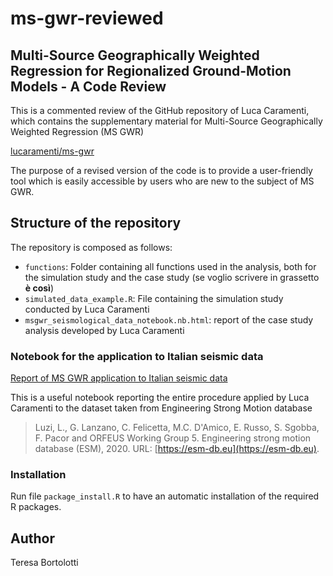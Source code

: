 # ms-gwr-reviewed

## Multi-Source Geographically Weighted Regression for Regionalized Ground-Motion Models - A Code Review

This is a commented review of the GitHub repository of Luca Caramenti, which contains the supplementary material for Multi-Source Geographically Weighted Regression (MS GWR)

[lucaramenti/ms-gwr](https://github.com/lucaramenti/ms-gwr)

The purpose of a revised version of the code is to provide a user-friendly tool which is easily accessible by users who are new to the subject of MS GWR.

## Structure of the repository
The repository is composed as follows:
* `functions`: Folder containing all functions used in the analysis, both for the simulation study and the case study (se voglio scrivere in grassetto **è così**)
* `simulated_data_example.R`: File containing the simulation study conducted by Luca Caramenti
* `msgwr_seismological_data_notebook.nb.html`: report of the case study analysis developed by Luca Caramenti

### Notebook for the application to Italian seismic data
[Report of MS GWR application to Italian seismic data](https://htmlpreview.github.io/?https://github.com/lucaramenti/ms-gwr/blob/main/msgwr_seismological_data_notebook.nb.html)

This is a useful notebook reporting the entire procedure applied by Luca Caramenti to the dataset taken from Engineering Strong Motion database
> Luzi, L., G. Lanzano, C. Felicetta, M.C. D'Amico, E. Russo, S. Sgobba, F. Pacor and ORFEUS Working Group 5. Engineering strong motion database (ESM), 2020. URL: [https://esm-db.eu](https://esm-db.eu).

### Installation

Run file `package_install.R` to have an automatic installation of the required R packages.

## Author
Teresa Bortolotti

